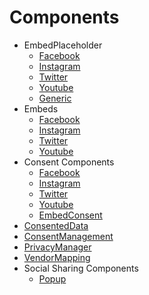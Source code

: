 # Components

* EmbedPlaceholder
  * [Facebook](EmbedFacebookPlaceholder#placeholder-component-for-facebook-embeds)
  * [Instagram](EmbedInstagramPlaceholder#placeholder-component-for-instagram-embeds)
  * [Twitter](EmbedTwitterPlaceholder#placeholder-component-for-twitter-embeds)
  * [Youtube](EmbedYoutubePlaceholder#placeholder-component-for-youtube-embeds)
  * [Generic](EmbedPlaceholder#placeholder-component-for-generic-embeds)
* Embeds
  * [Facebook](EmbedFacebook#component-for-facebook-embeds)
  * [Instagram](EmbedInstagram#component-for-instagram-embeds)
  * [Twitter](EmbedTwitter#component-for-twitter-embeds)
  * [Youtube](EmbedYoutube#component-for-youtube-embeds)
* Consent Components
  * [Facebook](EmbedFacebookConsent#consent-component-for-facebook-embeds)
  * [Instagram](EmbedInstagramConsent#consent-component-for-instagram-embeds)
  * [Twitter](EmbedTwitterConsent#consent-component-for-twitter-embeds)
  * [Youtube](EmbedYoutubeConsent#consent-component-for-youtube-embeds)
  * [EmbedConsent](ConsentWrapper#consent-component-for-general-use)
* [ConsentedData](ConsentedData#consented-data-component)
* [ConsentManagement](ConsentManagement#consent-management-component)
* [PrivacyManager](PrivacyManager#privacymanager-component)
* [VendorMapping](VendorMapping#vendormapping-component)
* Social Sharing Components
   * [Popup](SocialSharingPopup#component-for-social-sharing-popup)
